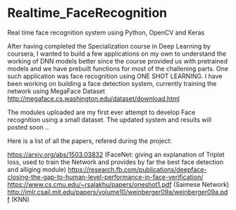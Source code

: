 # Realtime_FaceRecognition
Real time face recognition system using Python, OpenCV and Keras

After having completed the Specialization course in Deep Learning by coursera, I wanted to build a few applications on my own to understand the working of DNN models better since the course provided us with pretrained models and we have prebuilt functions for most of the challening parts.
One such application was face recognition using ONE SHOT LEARNING.
I have been working on building a face detection system, currently training the network using MegaFace Dataset http://megaface.cs.washington.edu/dataset/download.html

The modules uploaded are my first ever attempt to develop Face recognition using a small dataset.
The updated system and results will posted soon ..



Here is a list of all the papers, refered during the project:

https://arxiv.org/abs/1503.03832 (FaceNet: giving an explanation of Triplet loss, used to train the Network and provides by far the best face detection and alliging module)
https://research.fb.com/publications/deepface-closing-the-gap-to-human-level-performance-in-face-verification/
https://www.cs.cmu.edu/~rsalakhu/papers/oneshot1.pdf (Saimese Network)
http://jmlr.csail.mit.edu/papers/volume10/weinberger09a/weinberger09a.pdf (KNN)
